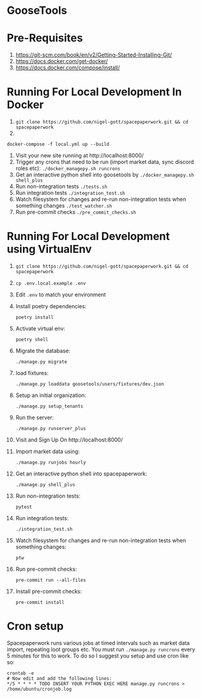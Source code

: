# GooseTools

# Pre-Requisites

1. https://git-scm.com/book/en/v2/Getting-Started-Installing-Git/
1. https://docs.docker.com/get-docker/
1. https://docs.docker.com/compose/install/

# Running For Local Development In Docker

1. ```git clone https://github.com/nigel-gott/spacepaperwork.git && cd spacepaperwork```
1.

 ```
 docker-compose -f local.yml up --build
 ```

1. Visit your new site running at http://localhost:8000/
1. Trigger any crons that need to be run (import market data, sync discord roles
   etc): ```./docker_managepy.sh runcrons```
1. Get an interactive python shell into goosetools
   by ```./docker_managepy.sh shell_plus```
1. Run non-integration tests ```./tests.sh```
1. Run integration tests ```./integration_test.sh```
1. Watch filesystem for changes and re-run non-integration tests when something
   changes ```./test_watcher.sh```
1. Run pre-commit checks ```./pre_commit_checks.sh```

# Running For Local Development using VirtualEnv

1. ```git clone https://github.com/nigel-gott/spacepaperwork.git && cd spacepaperwork```
1.
     ```
     cp .env.local.example .env
     ```

1. Edit ```.env``` to match your environment
1. Install poetry dependencies:
    ```
    poetry install
    ```
1. Activate virtual env:
    ```
   poetry shell
    ```
1. Migrate the database:
    ```
    ./manage.py migrate
    ```
1. load fixtures:
    ```
    ./manage.py loaddata goosetools/users/fixtures/dev.json
    ```
1. Setup an initial organization:
    ```
    ./manage.py setup_tenants
    ```
1. Run the server:
    ```
    ./manage.py runserver_plus
    ```
1. Visit and Sign Up On http://localhost:8000/
1. Import market data using:
    ```
    ./manage.py runjobs hourly
    ```
1. Get an interactive python shell into spacepaperwork:
    ```
    ./manage.py shell_plus
    ```
1. Run non-integration tests:
    ```
    pytest
    ```
1. Run integration tests:
    ```
    ./integration_test.sh
    ```
1. Watch filesystem for changes and re-run non-integration tests when something changes:
    ```
    ptw
    ```
1. Run pre-commit checks:
    ```
    pre-commit run --all-files
    ```
1. Install pre-commit checks:
    ```
    pre-commit install
    ```

# Cron setup

Spacepaperwork runs various jobs at timed intervals such as market data import,
repeating loot groups etc. You must run `./manage.py runcrons` every 5 minutes for this
to work. To do so I suggest you setup and use cron like so:

```
crontab -e
# Now edit and add the following lines:
*/5 * * * * TODO INSERT YOUR PYTHON EXEC HERE manage.py runcrons > /home/ubuntu/cronjob.log
```

